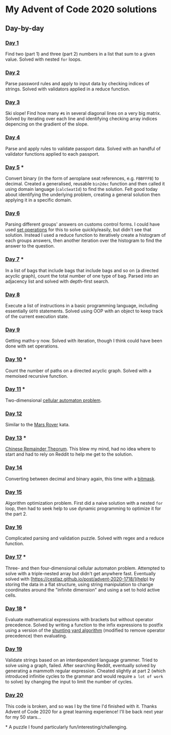 # My Advent of Code 2020 solutions

## Day-by-day

### [Day 1](1)

Find two (part 1) and three (part 2) numbers in a list that sum to a given value. Solved with nested `for` loops.

### [Day 2](2)

Parse password rules and apply to input data by checking indices of strings. Solved with validators applied in a reduce function.

### [Day 3](3)

Ski slope! Find how many `#`s in several diagonal lines on a very big matrix. Solved by iterating over each line and identifying checking array indices depencing on the gradient of the slope.

### [Day 4](4)

Parse and apply rules to validate passport data. Solved with an handful of validator functions applied to each passport.

### [Day 5](5) \*

Convert binary (in the form of aeroplane seat references, e.g. `FBBFFFB`) to decimal. Created a generalised, reusable `bin2dec` function and then called it using domain language (`calcSeatId`) to find the solution. Felt good today about identifying the underlying problem, creating a general solution then applying it in a specific domain.

### [Day 6](6)

Parsing different groups' answers on customs control forms. I could have used [set operations](<https://en.wikipedia.org/wiki/Set_(abstract_data_type)>) for this to solve quickly/easily, but didn't see that solution. Instead I used a reduce function to iteratively create a histogram of each groups answers, then another iteration over the histogram to find the answer to the question.

### [Day 7](7) \*

In a list of bags that include bags that include bags and so on (a directed acyclic graph), count the total number of one type of bag. Parsed into an adjacency list and solved with depth-first search.

### [Day 8](8)

Execute a list of instructions in a basic programming language, including essentially `GOTO` statements. Solved using OOP with an object to keep track of the current execution state.

### [Day 9](9)

Getting maths-y now. Solved with iteration, though I think could have been done with set operations.

### [Day 10](10) \*

Count the number of paths on a directed acyclic graph. Solved with a memoised recursive function.

### [Day 11](11) \*

Two-dimensional [cellular automaton problem](https://en.wikipedia.org/wiki/Cellular_automaton).

### [Day 12](12)

Similar to the [Mars Rover](https://technologyconversations.com/2014/10/17/java-tutorial-through-katas-mars-rover/) kata.

### [Day 13](13) \*

[Chinese Remainder Theorum](https://en.wikipedia.org/wiki/Chinese_remainder_theorem). This blew my mind, had no idea where to start and had to rely on Reddit to help me get to the solution.

### [Day 14](14)

Converting between decimal and binary again, this time with a [bitmask](<https://en.wikipedia.org/wiki/Mask_(computing)>).

### [Day 15](15)

Algorithm optimization problem. First did a naive solution with a nested `for` loop, then had to seek help to use dynamic programming to optimize it for the part 2.

### [Day 16](16)

Complicated parsing and validation puzzle. Solved with regex and a reduce function.

### [Day 17](17) \*

Three- and then four-dimensional cellular automaton problem. Attempted to solve with a triple-nested array but didn't get anywhere fast. Eventually solved with [https://cestlaz.github.io/post/advent-2020-1718/](help) by storing the data in a flat structure, using string manipulation to change coordinates around the "infinite dimension" and using a set to hold active cells.

### [Day 18](18) \*

Evaluate mathematical expressions with brackets but without operator precedence. Solved by writing a function to the infix expressions to postfix using a version of the [shunting yard algorithm](https://en.wikipedia.org/wiki/Shunting-yard_algorithm) (modified to remove operator precedence) then evaluating.

### [Day 19](19)

Validate strings based on an interdependent language grammer. Tried to solve using a graph, failed. After searching Reddit, eventually solved by generating a mammoth regular expression. Cheated slightly at part 2 (which introduced infinitie cycles to the grammar and would require `a lot of work` to solve) by changing the input to limit the number of cycles.

### [Day 20](20)

This code is broken, and so was I by the time I'd finished with it. Thanks Advent of Code 2020 for a great learning experience! I'll be back next year for my 50 stars...

\* A puzzle I found particularly fun/interesting/challenging.
